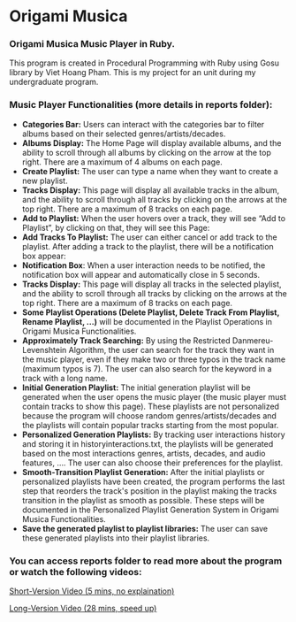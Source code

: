# Origami Musica
### Origami Musica Music Player in Ruby.
This program is created in Procedural Programming with Ruby using Gosu library by Viet Hoang Pham. This is my project for an unit during my undergraduate program. 

### Music Player Functionalities (more details in reports folder):
-	**Categories Bar:** Users can interact with the categories bar to filter albums based on their selected genres/artists/decades.
-	**Albums Display:** The Home Page will display available albums, and the ability to scroll through all albums by clicking on the arrow at the top right. There are a maximum of 4 albums on each page.
-	**Create Playlist:** The user can type a name when they want to create a new playlist.
-	**Tracks Display:** This page will display all available tracks in the album, and the ability to scroll through all tracks by clicking on the arrows at the top right. There are a maximum of 8 tracks on each page.
-	**Add to Playlist:** When the user hovers over a track, they will see “Add to Playlist”, by clicking on that, they will see this Page:
-	**Add Tracks To Playlist:** The user can either cancel or add track to the playlist. After adding a track to the playlist, there will be a notification box appear:
-	**Notification Box**: When a user interaction needs to be notified, the notification box will appear and automatically close in 5 seconds.
-	**Tracks Display:** This page will display all tracks in the selected playlist, and the ability to scroll through all tracks by clicking on the arrows at the top right. There are a maximum of 8 tracks on each page.
-	**Some Playlist Operations (Delete Playlist, Delete Track From Playlist, Rename Playlist, …)** will be documented in the Playlist Operations in Origami Musica Functionalities.
-	**Approximately Track Searching:** By using the Restricted Danmereu-Levenshtein Algorithm, the user can search for the track they want in the music player, even if they make two or three typos in the track name (maximum typos is 7). The user can also search for the keyword in a track with a long name.
-	**Initial Generation Playlist:** The initial generation playlist will be generated when the user opens the music player (the music player must contain tracks to show this page). These playlists are not personalized because the program will choose random genres/artists/decades and the playlists will contain popular tracks starting from the most popular.
-	**Personalized Generation Playlists:** By tracking user interactions history and storing it in historyinteractions.txt, the playlists will be generated based on the most interactions genres, artists, decades, and audio features, …. The user can also choose their preferences for the playlist. 
-	**Smooth-Transition Playlist Generation:** After the initial playlists or personalized playlists have been created, the program performs the last step that reorders the track's position in the playlist making the tracks transition in the playlist as smooth as possible. These steps will be documented in the Personalized Playlist Generation System in Origami Musica Functionalities.
-	**Save the generated playlist to playlist libraries:** The user can save these generated playlists into their playlist libraries.

### You can access reports folder to read more about the program or watch the following videos:
[Short-Version Video (5 mins, no explaination)](https://drive.google.com/file/d/18P8v_e14zT99Q7gjewNO5JHIDiBcdO9n/view?usp=drive_link)

[Long-Version Video (28 mins, speed up)](https://drive.google.com/file/d/1DnxV169BNHJivuwf03-nTw7p60VXRCmz/view?usp=drive_link)
